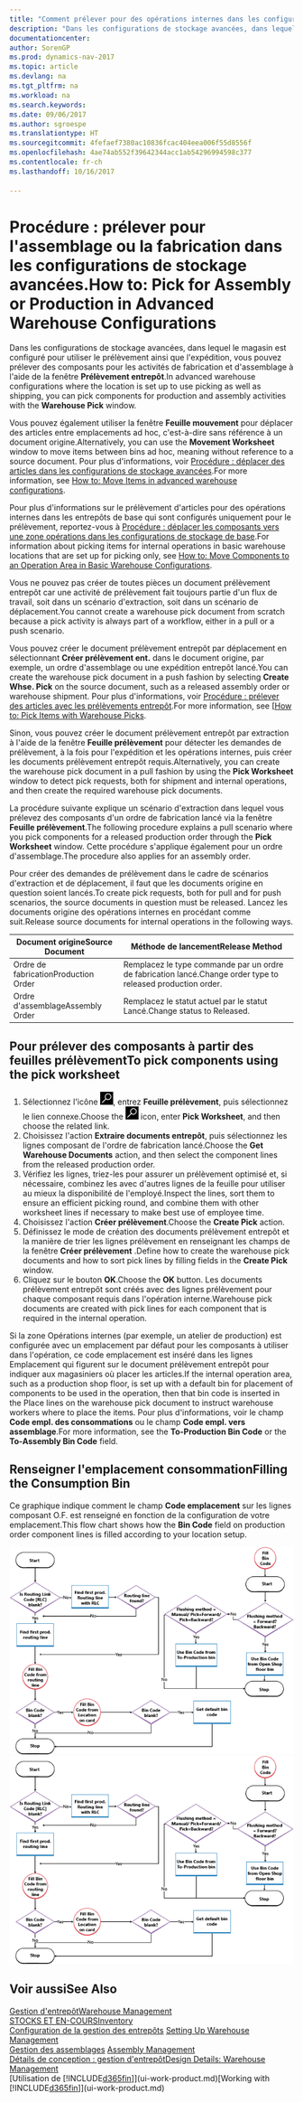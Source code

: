 ```yaml
---
title: "Comment prélever pour des opérations internes dans les configurations de stockage avancées"
description: "Dans les configurations de stockage avancées, dans lequel le magasin est configuré pour utiliser le prélèvement ainsi que l'expédition, vous pouvez prélever des composants pour les activités de fabrication et d'assemblage à l'aide de la fenêtre **Prélèvement entrepôt**."
documentationcenter: 
author: SorenGP
ms.prod: dynamics-nav-2017
ms.topic: article
ms.devlang: na
ms.tgt_pltfrm: na
ms.workload: na
ms.search.keywords: 
ms.date: 09/06/2017
ms.author: sgroespe
ms.translationtype: HT
ms.sourcegitcommit: 4fefaef7380ac10836fcac404eea006f55d8556f
ms.openlocfilehash: 4ae74ab552f39642344acc1ab54296994598c377
ms.contentlocale: fr-ch
ms.lasthandoff: 10/16/2017

---
```

# <a name="how-to-pick-for-assembly-or-production-in-advanced-warehouse-configurations"></a><span data-ttu-id="25352-103">Procédure : prélever pour l'assemblage ou la fabrication dans les configurations de stockage avancées.</span><span class="sxs-lookup"><span data-stu-id="25352-103">How to: Pick for Assembly or Production in Advanced Warehouse Configurations</span></span>
<span data-ttu-id="25352-104">Dans les configurations de stockage avancées, dans lequel le magasin est configuré pour utiliser le prélèvement ainsi que l'expédition, vous pouvez prélever des composants pour les activités de fabrication et d'assemblage à l'aide de la fenêtre **Prélèvement entrepôt**.</span><span class="sxs-lookup"><span data-stu-id="25352-104">In advanced warehouse configurations where the location is set up to use picking as well as shipping, you can pick components for production and assembly activities with the **Warehouse Pick** window.</span></span>  

<span data-ttu-id="25352-105">Vous pouvez également utiliser la fenêtre **Feuille mouvement** pour déplacer des articles entre emplacements ad hoc, c'est-à-dire sans référence à un document origine.</span><span class="sxs-lookup"><span data-stu-id="25352-105">Alternatively, you can use the **Movement Worksheet** window to move items between bins ad hoc, meaning without reference to a source document.</span></span> <span data-ttu-id="25352-106">Pour plus d'informations, voir [Procédure : déplacer des articles dans les configurations de stockage avancées](warehouse-how-to-move-items-in-advanced-warehousing.md).</span><span class="sxs-lookup"><span data-stu-id="25352-106">For more information, see [How to: Move Items in advanced warehouse configurations](warehouse-how-to-move-items-in-advanced-warehousing.md).</span></span>  

<span data-ttu-id="25352-107">Pour plus d'informations sur le prélèvement d'articles pour des opérations internes dans les entrepôts de base qui sont configurés uniquement pour le prélèvement, reportez-vous à [Procédure : déplacer les composants vers une zone opérations dans les configurations de stockage de base](warehouse-how-to-move-components-to-an-operation-area-in-basic-warehousing.md).</span><span class="sxs-lookup"><span data-stu-id="25352-107">For information about picking items for internal operations in basic warehouse locations that are set up for picking only, see [How to: Move Components to an Operation Area in Basic Warehouse Configurations](warehouse-how-to-move-components-to-an-operation-area-in-basic-warehousing.md).</span></span>  

<span data-ttu-id="25352-108">Vous ne pouvez pas créer de toutes pièces un document prélèvement entrepôt car une activité de prélèvement fait toujours partie d'un flux de travail, soit dans un scénario d'extraction, soit dans un scénario de déplacement.</span><span class="sxs-lookup"><span data-stu-id="25352-108">You cannot create a warehouse pick document from scratch because a pick activity is always part of a workflow, either in a pull or a push scenario.</span></span>  

<span data-ttu-id="25352-109">Vous pouvez créer le document prélèvement entrepôt par déplacement en sélectionnant **Créer prélèvement ent.** dans le document origine, par exemple, un ordre d'assemblage ou une expédition entrepôt lancé.</span><span class="sxs-lookup"><span data-stu-id="25352-109">You can create the warehouse pick document in a push fashion by selecting **Create Whse. Pick** on the source document, such as a released assembly order or warehouse shipment.</span></span> <span data-ttu-id="25352-110">Pour plus d'informations, voir [Procédure : prélever des articles avec les prélèvements entrepôt](warehouse-how-to-pick-items-for-warehouse-shipment.md).</span><span class="sxs-lookup"><span data-stu-id="25352-110">For more information, see [[How to: Pick Items with Warehouse Picks](warehouse-how-to-pick-items-for-warehouse-shipment.md).</span></span>  

<span data-ttu-id="25352-111">Sinon, vous pouvez créer le document prélèvement entrepôt par extraction à l'aide de la fenêtre **Feuille prélèvement** pour détecter les demandes de prélèvement, à la fois pour l'expédition et les opérations internes, puis créer les documents prélèvement entrepôt requis.</span><span class="sxs-lookup"><span data-stu-id="25352-111">Alternatively, you can create the warehouse pick document in a pull fashion by using the **Pick Worksheet** window to detect pick requests, both for shipment and internal operations, and then create the required warehouse pick documents.</span></span>  

<span data-ttu-id="25352-112">La procédure suivante explique un scénario d'extraction dans lequel vous prélevez des composants d'un ordre de fabrication lancé via la fenêtre **Feuille prélèvement**.</span><span class="sxs-lookup"><span data-stu-id="25352-112">The following procedure explains a pull scenario where you pick components for a released production order through the **Pick Worksheet** window.</span></span> <span data-ttu-id="25352-113">Cette procédure s'applique également pour un ordre d'assemblage.</span><span class="sxs-lookup"><span data-stu-id="25352-113">The procedure also applies for an assembly order.</span></span>  

<span data-ttu-id="25352-114">Pour créer des demandes de prélèvement dans le cadre de scénarios d'extraction et de déplacement, il faut que les documents origine en question soient lancés.</span><span class="sxs-lookup"><span data-stu-id="25352-114">To create pick requests, both for pull and for push scenarios, the source documents in question must be released.</span></span> <span data-ttu-id="25352-115">Lancez les documents origine des opérations internes en procédant comme suit.</span><span class="sxs-lookup"><span data-stu-id="25352-115">Release source documents for internal operations in the following ways.</span></span>  

|<span data-ttu-id="25352-116">Document origine</span><span class="sxs-lookup"><span data-stu-id="25352-116">Source Document</span></span>|<span data-ttu-id="25352-117">Méthode de lancement</span><span class="sxs-lookup"><span data-stu-id="25352-117">Release Method</span></span>|  
|---------------------|--------------------|  
|<span data-ttu-id="25352-118">Ordre de fabrication</span><span class="sxs-lookup"><span data-stu-id="25352-118">Production Order</span></span>|<span data-ttu-id="25352-119">Remplacez le type commande par un ordre de fabrication lancé.</span><span class="sxs-lookup"><span data-stu-id="25352-119">Change order type to released production order.</span></span>|  
|<span data-ttu-id="25352-120">Ordre d'assemblage</span><span class="sxs-lookup"><span data-stu-id="25352-120">Assembly Order</span></span>|<span data-ttu-id="25352-121">Remplacez le statut actuel par le statut Lancé.</span><span class="sxs-lookup"><span data-stu-id="25352-121">Change status to Released.</span></span>|  

## <a name="to-pick-components-using-the-pick-worksheet"></a><span data-ttu-id="25352-122">Pour prélever des composants à partir des feuilles prélèvement</span><span class="sxs-lookup"><span data-stu-id="25352-122">To pick components using the pick worksheet</span></span>  
1.  <span data-ttu-id="25352-123">Sélectionnez l'icône ![Page ou état pour la recherche](media/ui-search/search_small.png "Page ou état pour la recherche"), entrez **Feuille prélèvement**, puis sélectionnez le lien connexe.</span><span class="sxs-lookup"><span data-stu-id="25352-123">Choose the ![Search for Page or Report](media/ui-search/search_small.png "Search for Page or Report icon") icon, enter **Pick Worksheet**, and then choose the related link.</span></span>  
2.  <span data-ttu-id="25352-124">Choisissez l'action **Extraire documents entrepôt**, puis sélectionnez les lignes composant de l'ordre de fabrication lancé.</span><span class="sxs-lookup"><span data-stu-id="25352-124">Choose the **Get Warehouse Documents** action, and then select the component lines from the released production order.</span></span>  
3.  <span data-ttu-id="25352-125">Vérifiez les lignes, triez-les pour assurer un prélèvement optimisé et, si nécessaire, combinez les avec d'autres lignes de la feuille pour utiliser au mieux la disponibilité de l'employé.</span><span class="sxs-lookup"><span data-stu-id="25352-125">Inspect the lines, sort them to ensure an efficient picking round, and combine them with other worksheet lines if necessary to make best use of employee time.</span></span>  
4.  <span data-ttu-id="25352-126">Choisissez l'action **Créer prélèvement**.</span><span class="sxs-lookup"><span data-stu-id="25352-126">Choose the **Create Pick** action.</span></span>  
5.  <span data-ttu-id="25352-127">Définissez le mode de création des documents prélèvement entrepôt et la manière de trier les lignes prélèvement en renseignant les champs de la fenêtre **Créer prélèvement** .</span><span class="sxs-lookup"><span data-stu-id="25352-127">Define how to create the warehouse pick documents and how to sort pick lines by filling fields in the **Create Pick** window.</span></span>  
6.  <span data-ttu-id="25352-128">Cliquez sur le bouton **OK**.</span><span class="sxs-lookup"><span data-stu-id="25352-128">Choose the **OK** button.</span></span> <span data-ttu-id="25352-129">Les documents prélèvement entrepôt sont créés avec des lignes prélèvement pour chaque composant requis dans l'opération interne.</span><span class="sxs-lookup"><span data-stu-id="25352-129">Warehouse pick documents are created with pick lines for each component that is required in the internal operation.</span></span>  

<span data-ttu-id="25352-130">Si la zone Opérations internes (par exemple, un atelier de production) est configurée avec un emplacement par défaut pour les composants à utiliser dans l'opération, ce code emplacement est inséré dans les lignes Emplacement qui figurent sur le document prélèvement entrepôt pour indiquer aux magasiniers où placer les articles.</span><span class="sxs-lookup"><span data-stu-id="25352-130">If the internal operation area, such as a production shop floor, is set up with a default bin for placement of components to be used in the operation, then that bin code is inserted in the Place lines on the warehouse pick document to instruct warehouse workers where to place the items.</span></span> <span data-ttu-id="25352-131">Pour plus d'informations, voir le champ **Code empl. des consommations** ou le champ **Code empl. vers assemblage**.</span><span class="sxs-lookup"><span data-stu-id="25352-131">For more information, see the **To-Production Bin Code** or the **To-Assembly Bin Code** field.</span></span>

## <a name="filling-the-consumption-bin"></a><span data-ttu-id="25352-132">Renseigner l'emplacement consommation</span><span class="sxs-lookup"><span data-stu-id="25352-132">Filling the Consumption Bin</span></span>
<span data-ttu-id="25352-133">Ce graphique indique comment le champ **Code emplacement** sur les lignes composant O.F. est renseigné en fonction de la configuration de votre emplacement.</span><span class="sxs-lookup"><span data-stu-id="25352-133">This flow chart shows how the **Bin Code** field on production order component lines is filled according to your location setup.</span></span>

<span data-ttu-id="25352-134">![Organigramme Flux d'emplacement](media/binflow.png "BinFlow")</span><span class="sxs-lookup"><span data-stu-id="25352-134">![Bin flow chart](media/binflow.png "BinFlow")</span></span>  

## <a name="see-also"></a><span data-ttu-id="25352-135">Voir aussi</span><span class="sxs-lookup"><span data-stu-id="25352-135">See Also</span></span>
[<span data-ttu-id="25352-136">Gestion d'entrepôt</span><span class="sxs-lookup"><span data-stu-id="25352-136">Warehouse Management</span></span>](warehouse-manage-warehouse.md)  
[<span data-ttu-id="25352-137">STOCKS ET EN-COURS</span><span class="sxs-lookup"><span data-stu-id="25352-137">Inventory</span></span>](inventory-manage-inventory.md)  
<span data-ttu-id="25352-138">[Configuration de la gestion des entrepôts](warehouse-setup-warehouse.md)   </span><span class="sxs-lookup"><span data-stu-id="25352-138">[Setting Up Warehouse Management](warehouse-setup-warehouse.md)   </span></span>  
<span data-ttu-id="25352-139">[Gestion des assemblages](assembly-assemble-items.md)  </span><span class="sxs-lookup"><span data-stu-id="25352-139">[Assembly Management](assembly-assemble-items.md)  </span></span>  
[<span data-ttu-id="25352-140">Détails de conception : gestion d'entrepôt</span><span class="sxs-lookup"><span data-stu-id="25352-140">Design Details: Warehouse Management</span></span>](design-details-warehouse-management.md)  
<span data-ttu-id="25352-141">[Utilisation de [!INCLUDE[d365fin](includes/d365fin_md.md)]](ui-work-product.md)</span><span class="sxs-lookup"><span data-stu-id="25352-141">[Working with [!INCLUDE[d365fin](includes/d365fin_md.md)]](ui-work-product.md)</span></span>

